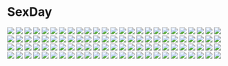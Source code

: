 # SexDay
![](https://konachan.com/image/38d86bcaf4688cd1eb2f0dea53710d2e/Konachan.com%20-%2073940%202girls%20bath%20bathtub%20blonde_hair%20blue_eyes%20blue_hair%20breasts%20brown_eyes%20cum%20galge.com%20logo%20nipples%20nude%20ribbons%20tentacles%20wet.jpg)
![](https://konachan.com/image/3d3e67571238f8a2b0350c8e088244d0/Konachan.com%20-%20285859%20animal%20blue%20nobody%20original%20rain%20umbrella%20water%20yutaka_kana.jpg)
![](https://konachan.com/jpeg/97f33b94f75b219c6fcf49cd8fe7d7de/Konachan.com%20-%20184220%20blue_eyes%20breasts%20game_cg%20gray_hair%20hibiki_works%20long_hair%20navel%20nipples%20nude%20oryou%20penis%20pretty_x_cation%20pussy%20pussy_juice%20sex%20spread_legs%20uncensored.jpg)
![](https://konachan.com/image/26a8a43b19eeb3946c831a3573be09ed/Konachan.com%20-%20150452%20animal%20blonde_hair%20blue_eyes%20cat%20masaki_%28machisora%29%20original%20pantyhose.jpg)
![](https://konachan.com/image/444d5cc191333678d0196f6f8dc68e71/Konachan.com%20-%20118903%20gosick%20victorique_de_broix.jpg)
![](https://konachan.com/jpeg/8d9e40a911301208f6d4e9f4607ecf46/Konachan.com%20-%20269739%202girls%20bikini%20blush%20braids%20breasts%20cleavage%20clouds%20drink%20foxgirl%20hat%20necklace%20pink_hair%20ponytail%20sky%20swim_ring%20swimsuit%20sword%20tail%20water%20weapon.jpg)
![](https://konachan.com/image/65b74957635da975e24a6d794a9fff4d/Konachan.com%20-%2058988%206u_%28eternal_land%29%20blue_hair%20crying%20flowers%20headband%20katana%20konpaku_youmu%20myon%20red_eyes%20short_hair%20sword%20touhou%20weapon.jpg)
![](https://konachan.com/jpeg/78cfea3ab7b57df1d8155322a74c6b99/Konachan.com%20-%20259032%20aqua_eyes%20bed%20blonde_hair%20bra%20kazenokaze%20long_hair%20naked_shirt%20nopan%20open_shirt%20tears%20thighhighs%20underwear%20violet_evergarden.jpg)
![](https://konachan.com/jpeg/0e764052fb214e98f077e39077db37bc/Konachan.com%20-%20167799%20blush%20brown_eyes%20dress%20enamori_senri%20flowers%20game_cg%20gray_hair%20hook%20motomiya_mitsuki%20priministar%20rose.jpg)
![](https://konachan.com/jpeg/d93d7ec12ea589a8c7647a5af287891a/Konachan.com%20-%20272497%20aqua_eyes%20blue_eyes%20catgirl%20chen%20dress%20fang%20hat%20headband%20katana%20pink_eyes%20pink_hair%20red_eyes%20short_hair%20skirt%20sword%20tail%20touhou%20weapon%20white_hair.jpg)
![](https://konachan.com/image/4bf6a2db69eca31d44ea531396238f7c/Konachan.com%20-%2037926%20code_geass%20lelouch_lamperouge%20male%20shirley_fenette.jpg)
![](https://konachan.com/image/cb03c6c989573d66ea605535d349189d/Konachan.com%20-%20261282%20bikini%20black_hair%20blush%20breasts%20brown_eyes%20dark_skin%20group%20long_hair%20male%20navel%20nipples%20ponytail%20ribbons%20senran_kagura%20sex%20swimsuit%20tan_lines%20yaomai.jpg)
![](https://konachan.com/jpeg/4c3248f004e3a3aff5c546a79b36e708/Konachan.com%20-%20191222%20animal%20blonde_hair%20blue_eyes%20blush%20cat%20dress%20gloves%20headband%20long_hair%20original%20pantyhose%20ribbons%20swordsouls%20train%20tree%20wink.jpg)
![](https://konachan.com/jpeg/d5acd94931c1c6edd26911617eb2bf6b/Konachan.com%20-%208811%20hiiragi_tsukasa%20lucky_star%20stars.jpg)
![](https://konachan.com/image/946e30b09ea9f15106116794941298ae/Konachan.com%20-%20305847%20animal%20ass%20bigrbear%20breasts%20dark_skin%20headdress%20nude%20original%20red_eyes%20water%20wristwear.jpg)
![](https://konachan.com/image/dde04073c22f40ce0f7c06194fa0d559/Konachan.com%20-%20238232%20black_hair%20book%20chinese_clothes%20flowers%20glasses%20gray_eyes%20long_hair%20original%20parsue.jpg)
![](https://konachan.com/jpeg/57bb2e20c0f9d2b4bfd7d03bcc5a7536/Konachan.com%20-%20239752%20aikatsu%21%20blonde_hair%20blush%20bow%20hoshimiya_ichigo%20long_hair%20red_eyes%20tagme_%28artist%29%20white.jpg)
![](https://konachan.com/jpeg/554c1149637b78d3212357d162b628c8/Konachan.com%20-%20285095%20ass%20bed%20black_eyes%20bow%20bra%20breasts%20choker%20cleavage%20gothic%20long_hair%20merunyaa%20original%20panties%20signed%20skull%20thighhighs%20underwear%20watermark%20wink.jpg)
![](https://konachan.com/image/49ddea19e9c85b3625069ef861aba016/Konachan.com%20-%20213637%20aliasing%20all_male%20brown_hair%20handjob%20male%20masturbation%20original%20penis%20school_uniform%20short_hair%20skirt%20spread_legs%20trap%20yuki18r.jpg)
![](https://konachan.com/image/308e86bbe1a1b7dd8b11dbcde527d6cd/Konachan.com%20-%20219388%20anthropomorphism%20blue_eyes%20blue_hair%20breasts%20cleavage%20harukana_%28harukana_10%29%20japanese_clothes%20kantai_collection%20mask%20no_bra%20urakaze_%28kancolle%29%20yukata.jpg)
![](https://konachan.com/jpeg/9f969d5edeb4d4211e5a3c7524be8ad4/Konachan.com%20-%20153199%202girls%20animal_ears%20barefoot%20blonde_hair%20blue_hair%20blush%20cat_smile%20chibi%20foxgirl%20red_eyes%20short_hair%20tail%20tosura-ayato%20touhou%20vampire%20white%20wings.jpg)
![](https://konachan.com/jpeg/0b868db3ef2fdc43119afc647fcbf7b9/Konachan.com%20-%20182520%202girls%20ajishio%20bow%20brown_eyes%20brown_hair%20dress%20flowers%20gloves%20headdress%20hoshizora_rin%20koizumi_hanayo%20orange_hair%20petals%20short_hair%20suit%20wedding_attire.jpg)
![](https://konachan.com/jpeg/9692c7d87f17d543258c5ee72317c0c0/Konachan.com%20-%20248443%20all_male%20blonde_hair%20blue_eyes%20blue_hair%20choker%20hoodie%20mafumafu%20male%20necklace%20nico_nico_singer%20red_eyes%20sal%20short_hair%20soraru%20tattoo%20utaite.jpg)
![](https://konachan.com/image/eca13567b740e1093081973c0b6680f7/Konachan.com%20-%20157328%20animal%20aqua_eyes%20aqua_hair%20bottle_miku%20fish%20hatsune_miku%20natsumi_%28katonatucareercomic%29%20navel%20vocaloid.jpg)
![](https://konachan.com/image/fca5a6e8e1ef268e09dbe0e0afa9339b/Konachan.com%20-%20276770%20black_hair%20blue_eyes%20bow%20braids%20close%20long_hair%20nijisanji%20petals%20sakayama_shinta%20school_uniform%20tsukino_mito.jpg)
![](https://konachan.com/jpeg/66f4119b7773ef2a65d7c0387776187d/Konachan.com%20-%20264530%20animal_ears%20blonde_hair%20cacao_devil%20foxgirl%20hat%20multiple_tails%20orange_eyes%20short_hair%20tail%20touhou%20yakumo_ran.jpg)
![](https://konachan.com/image/2065a642d04a0a2dac66319b9733a628/Konachan.com%20-%2033670%20asahina_mikuru%20group%20koizumi_itsuki%20kyon%20male%20nagato_yuki%20suzumiya_haruhi%20suzumiya_haruhi_no_yuutsu.jpg)
![](https://konachan.com/image/aaba223c14e75c42b928a78b93349376/Konachan.com%20-%20218147%2039_kura%20love_live%21_school_idol_project%20petals%20twintails%20yazawa_nico.jpg)
![](https://konachan.com/image/72fec2f0741b4fa7138be0b2c52ec634/Konachan.com%20-%20267326%20blonde_hair%20blush%20breasts%20dark_skin%20fate_grand_order%20fate_%28series%29%20koha%20long_hair%20okita_souji_alter%20sword%20thighhighs%20weapon%20yellow_eyes.jpg)
![](https://konachan.com/image/68b86a830dd63f9a9dd6b048f53d8750/Konachan.com%20-%2037014%20anya_alstreim%20cc%20code_geass%20gino_weinberg%20kururugi_suzaku%20lelouch_lamperouge%20male%20scan%20xingke_li.jpg)
![](https://konachan.com/jpeg/d48137c23b304cc8fc6792818b09c9c7/Konachan.com%20-%20305726%20animal%20bird%20black_hair%20cropped%20esj4f%20original%20red_eyes.jpg)
![](https://konachan.com/jpeg/981b4361b0b28be3599495e2c5604768/Konachan.com%20-%20169337%202girls%20blush%20breasts%20cleavage%20dress%20drink%20food%20gloves%20hat%20hinomiya_ayari%20konno_koharu%20ko%7Echa%20long_hair%20red_eyes%20red_hair%20scan%20short_hair%20skirt%20witch.jpg)
![](https://konachan.com/image/942b477e22fb20eba664e420c13e0877/Konachan.com%20-%20204607%20blonde_hair%20bow%20elbow_gloves%20gloves%20headband%20kousaka_honoka%20love_live%21_school_idol_project%20microphone%20short_hair%20touwa_nikuman.jpg)
![](https://konachan.com/jpeg/ea27ffb2f10b8537bbf46ca8ef8ea346/Konachan.com%20-%20249561%20anus%20asakura_sakura%20ass%20blue_hair%20breasts%20game_cg%20nana_g%20ponytail%20purple_eyes%20pussy%20shiotani_natsuki%20tears%20uncensored%20wet%20wristwear.jpg)
![](https://konachan.com/jpeg/725cac927bc39fd3a386c93ea82ad366/Konachan.com%20-%2063104%202girls%20blue_hair%20cirno%20dress%20fairy%20hat%20moriya_suwako%20sixten%20touhou%20tree%20wings.jpg)
![](https://konachan.com/image/9aaaf6ccfdf447db471732dde0e94744/Konachan.com%20-%20139985%20animal%20bicycle%20bird%20lif_%28lif-ppp%29%20original%20school_uniform%20water.jpg)
![](https://konachan.com/image/2b785964a7fbd173815c9ed0cd8c4283/Konachan.com%20-%2096731%20ass%20kimuti-g%20nude%20original%20wet.jpg)
![](https://konachan.com/image/11a1ae4c3b24390f0fccdcaff4a1474b/Konachan.com%20-%20205771%20barefoot%20drink%20fan%20food%20japanese_clothes%20kimono%20original%20purple_eyes%20suzuno_%28bookshelf%29%20tree.jpg)
![](https://konachan.com/image/bb52797d83a4e2ad29ff3f772328819f/Konachan.com%20-%2040051%20flowers%20galge.com%20japanese_clothes%20kannatsuki_noboru%20logo%20miko%20nipple_slip%20panties%20purple_eyes%20underwear%20white_hair.jpg)
![](https://konachan.com/jpeg/cfb19457a362a5ddb35d42843da7f65b/Konachan.com%20-%20129637%20hatsune_miku%20vocaloid.jpg)
![](https://konachan.com/jpeg/b5987050f490b480f4f4b8ec16106801/Konachan.com%20-%20203337%202girls%20animal%20barefoot%20breasts%20cat%20catgirl%20cleavage%20dress%20flat_chest%20kemeko%20long_hair%20nipples%20original%20red_hair%20sleeping%20topless%20white_hair.jpg)
![](https://konachan.com/image/66a94979e34ed24e33561bc668e2e798/Konachan.com%20-%20175963%20blue_eyes%20blue_hair%20dress%20feathers%20flowers%20glasses%20gloves%20group%20gumi%20kaito%20long_hair%20male%20meiko%20microphone%20pantyhose%20pink_hair%20rose%20scarf%20vocaloid.jpg)
![](https://konachan.com/jpeg/ca0aa02b0088d1fb69a99d19008b58ad/Konachan.com%20-%20153408%20betete%20gumi%20vocaloid.jpg)
![](https://konachan.com/image/fe3a1d65e97fbfbaa4b7e0ec3c262e6a/Konachan.com%20-%2049756%20asakura_ryouko%20nagato_yuki%20suzumiya_haruhi_no_yuutsu.jpg)
![](https://konachan.com/image/685f9790d2e79c9db188eead17dfc99b/Konachan.com%20-%207218%20gagraphic%20logo%20watermark%20yuuki_katsuhiko.jpg)
![](https://konachan.com/image/0d4c71758b9c2c8c8ce42205381b5322/Konachan.com%20-%20146625%20himekaidou_hatate%20touhou.jpg)
![](https://konachan.com/image/59c915a913ae761b196da7551ea57541/Konachan.com%20-%20279274%20bow%20braids%20dress%20drink%20flowers%20gloves%20gray_hair%20group%20hat%20loli%20long_hair%20male%20necklace%20petals%20ponytail%20red_eyes%20short_hair%20stairs%20suit%20ukai_saki.jpg)
![](https://konachan.com/jpeg/498ea60634e90aebba8a019945bd8a14/Konachan.com%20-%20255961%20bed%20bell%20blush%20bow%20breasts%20camera%20censored%20christmas%20hat%20long_hair%20male%20navel%20nipples%20no_bra%20penis%20pussy%20santa_hat%20sex%20shorts%20skirt%20sleeping.jpg)
![](https://konachan.com/image/d0a853139f9a74e2410148c737049b8b/Konachan.com%20-%2051957%20blue_submarine_no_6%20mayumi_kino%20range_murata%20swimsuit%20tagme.jpg)
![](https://konachan.com/jpeg/410a3e23e22bafaa8b59ade054539df1/Konachan.com%20-%20268884%20blonde_hair%20blue_eyes%20breast_hold%20breasts%20censored%20close%20collar%20cum%20flowers%20lolicept%20long_hair%20nipples%20paizuri%20pubic_hair%20topless%20wink%20wristwear.jpg)
![](https://konachan.com/image/f2ad63d6f29c956953f6b586e65d1290/Konachan.com%20-%2018536%20ragnarok_online.jpg)
![](https://konachan.com/jpeg/b11396b01e8937dcf86bef078c839aac/Konachan.com%20-%20118063%20blonde_hair%20blush%20breasts%20cleavage%20filia_%28lunaris_filia%29%20game_cg%20long_hair%20lunaris_filia%20mikagami_mamizu%20red_eyes%20sky%20whirlpool.jpg)
![](https://konachan.com/image/aebdb4ecbc3e99b855a6e5801ac05a0d/Konachan.com%20-%20157970%20apron%20bandage%20bow%20braids%20clouds%20dress%20flowers%20hat%20long_hair%20miko%20pink_eyes%20pink_hair%20red_eyes%20rose%20short_hair%20sky%20tie%20touhou%20witch%20witch_hat.jpg)
![](https://konachan.com/image/5de24ebc6f410d9295a940b927e47631/Konachan.com%20-%2013947%20tagme.jpg)
![](https://konachan.com/jpeg/cabbdd5996e7d692219a4aa2f94cec7c/Konachan.com%20-%20204853%20book%20bow%20brown_hair%20collar%20genderswap%20green_eyes%20hat%20headband%20headphones%20knife%20long_hair%20paper%20ponytail%20short_hair%20uniform%20yellow_eyes.jpg)
![](https://konachan.com/image/305848efff73d096aebd41257f0bdb3b/Konachan.com%20-%20233865%20fate_grand_order%20fate_%28series%29%20flowers%20fou_%28fate_grand_order%29%20glasses%20male%20mash_kyrielight%20pink_eyes%20romani_archaman%20short_hair%20tagme%20tokikouhime.jpg)
![](https://konachan.com/image/7e8b8faeb80406f57bdfd0b1b1e75e96/Konachan.com%20-%20136900%20famima%20game_cg%20japanese_clothes%20ouma_homura%20panties%20puzzlebox%20striped_panties%20twintails%20underwear.jpg)
![](https://konachan.com/image/afc38834901a99e4364fa00a629979af/Konachan.com%20-%20257000%20ass%20barefoot%20blush%20bow%20bra%20brown_hair%20hat%20megumin%20nopan%20panties%20panty_pull%20red_eyes%20ribbons%20short_hair%20staff%20tam-u%20underwear%20weapon.jpg)
![](https://konachan.com/jpeg/2657085f05d8f206bcbeef98ca8f1adb/Konachan.com%20-%20111542%20black_hair%20blue_eyes%20blush%20long_hair%20original%20panties%20retorillo%20signa%20signed%20sigonsoft%20thighhighs%20underwear%20waitress%20white.jpg)
![](https://konachan.com/image/b30cddaec4b8a166b81d090cb7dbb6a0/Konachan.com%20-%20265130%20ass_grab%20bikini%20blush%20bondage%20breasts%20building%20clouds%20gloves%20lasterk%20navel%20nipples%20original%20pointed_ears%20sex%20short_hair%20sky%20swimsuit%20tears.jpg)
![](https://konachan.com/image/5f980693fc5f5771766e09e3edd0a633/Konachan.com%20-%2074567%20blonde_hair%20flowers%20kagamine_len%20kagamine_rin%20katana%20male%20nagimiso%20petals%20short_hair%20sword%20vocaloid%20weapon.jpg)
![](https://konachan.com/jpeg/de66bb0438d0a7c734dfea1c54991d57/Konachan.com%20-%20168410%20blue_hair%20blush%20breasts%20censored%20dress%20headdress%20long_hair%20nipples%20nishieda%20orange_eyes%20original%20penis%20pubic_hair%20pussy%20scan%20sex%20swimsuit%20wet.jpg)
![](https://konachan.com/jpeg/598f3cbe5bc296c742166da721013b81/Konachan.com%20-%20171981%20black_hair%20breasts%20censored%20cocoro%40function%21%20game_cg%20hayami_asagao%20hinata_momo%20long_hair%20nipples%20open_shirt%20penis%20pulltop%20red_eyes%20sex.jpg)
![](https://konachan.com/image/e86cbb8047b71f80a145f56bac154545/Konachan.com%20-%20159822%20persona%20persona_4%20tatsumi_kanji.jpg)
![](https://konachan.com/image/e10ccffc439cc17a9ca5515940cdad5e/Konachan.com%20-%2050716%20bra%20macross%20macross_frontier%20panties%20sheryl_nome%20underwear.jpg)
![](https://konachan.com/image/c8f61752a26eab49bc8bc6f9cdb581c7/Konachan.com%20-%20104469%20hatsune_miku%20page%20vocaloid.jpg)
![](https://konachan.com/image/560702f03a75a128b56b1ef25c5f1be5/Konachan.com%20-%2088457%20ayanami_rei%20blue_hair%20crossover%20flcl%20haruhara_haruko%20neon_genesis_evangelion%20pink_hair%20school_uniform.jpg)
![](https://konachan.com/jpeg/21fcb688ce2f04ad839585fee12cba9b/Konachan.com%20-%20187142%20amaterasu_%28p%26d%29%20animal_ears%20barefoot%20blue_eyes%20blue_hair%20fire%20freeze-ex%20headdress%20japanese_clothes%20long_hair%20multiple_tails%20puzzle_%26_dragons%20tail.jpg)
![](https://konachan.com/image/4d63cc801e02647f4eecdd17efbd08f7/Konachan.com%20-%2081073%20animal%20dress%20flowers%20original%20penguin%20takoyaki_%28roast%29.jpg)
![](https://konachan.com/image/a0eba17d7d76956e4d6801fc308b0cef/Konachan.com%20-%2073967%20bed%20black_eyes%20black_hair%20blush%20kuroba_%28f-15c_eagle%29%20long_hair%20original%20skirt%20thighhighs%20zettai_ryouiki.jpg)
![](https://konachan.com/image/b8b1bfac90c9979a8d3409c3cacba75f/Konachan.com%20-%20275562%20blue_eyes%20blush%20bow%20breast_hold%20school_uniform%20skirt%20ssss.gridman%20takarada_rikka%20tougetsu_gou.jpg)
![](https://konachan.com/image/4ce9185cb46145ff59769c8c6cd33f08/Konachan.com%20-%20101402%20akemi_homura%20gun%20mahou_shoujo_madoka_magica%20purple_eyes%20weapon%20white.jpg)
![](https://konachan.com/jpeg/ba93f9111627d33d449fcc8f175566e9/Konachan.com%20-%20194644%20amagi_brilliant_park%20breasts%20nipples%20sento_isuzu%20third-party_edit%20white%20yaman.jpg)
![](https://konachan.com/image/059f8dcc06e66a78517efd023bbdf6aa/Konachan.com%20-%20284673%20blonde_hair%20drink%20food%20g-tz%20long_hair%20original%20rain%20realistic%20signed%20water%20watermark%20yellow_eyes.jpg)
![](https://konachan.com/image/0687e461b54aa3320d5da162797d5fa8/Konachan.com%20-%2091039%20axanael%20blonde_hair%20blue_eyes%20game_cg%20gun%20katana%20nitroplus%20sakura_%28axanael%29%20sword%20tsuji_santa%20weapon.jpg)
![](https://konachan.com/image/ad951bb1b343b40b2ecf6e90e7f31797/Konachan.com%20-%20272520%20ass%20blush%20breast_hold%20breasts%20brown_eyes%20brown_hair%20couch%20idolmaster%20long_hair%20mifune_miyu%20naked_shirt%20ponytail%20shigaoka%20shirt%20shirt_lift%20sideboob.jpg)
![](https://konachan.com/jpeg/8093fd47e7e2c6923b060d2bd1b3a203/Konachan.com%20-%20254417%20azur_lane%20breasts%20brown_eyes%20clouds%20garter_belt%20gloves%20gray_hair%20long_hair%20parody%20sky%20stockings%20sunglasses%20tagme_%28artist%29%20thighhighs%20zettai_ryouiki.jpg)
![](https://konachan.com/image/dd02d08997fbee7858677fb65495ec7f/Konachan.com%20-%2011788%20blue_eyes%20breasts%20ragnarok_online.jpg)
![](https://konachan.com/jpeg/dee12a7b4c3bb125e5ca7ef615ff7b57/Konachan.com%20-%20271678%20ass%20blonde_hair%20blush%20breasts%20censored%20game_cg%20kobuichi%20long_hair%20nipples%20panties%20panty_pull%20pantyhose%20phone%20pussy%20pussy_juice%20underwear%20yuzusoft.jpg)
![](https://konachan.com/image/0eb0803477464e5b64e2d0b58cc678f0/Konachan.com%20-%20204626%20brown_eyes%20original%20red_hair%20sakimichan%20samurai%20sword%20watermark%20weapon.jpg)
![](https://konachan.com/image/a9d6e954bf03eea932b202b9af8b84d7/Konachan.com%20-%20265359%20ho-oh_%28artist%29%20lunala%20pokemon%20signed%20solgaleo.jpg)
![](https://konachan.com/jpeg/61312b73220af441fd44ecde06b0a3f3/Konachan.com%20-%20246404%20alpcmas%20clouds%20nobody%20original%20reflection%20scenic%20signed%20sky.jpg)
![](https://konachan.com/jpeg/7aa62e67cffc9d179661f03448d4a527/Konachan.com%20-%20168529%20book%20bow%20cinematograph%20eyepatch%20game_cg%20innocent_bullet%20long_hair%20miyasu_sanae%20oosaki_shinya%20school_uniform%20white_hair.jpg)
![](https://konachan.com/image/8cc63e43ba99a3cbd5b892a1c9488baf/Konachan.com%20-%20178806%20blush%20breasts%20cleavage%20flowers%20green_eyes%20green_hair%20hat%20komeiji_koishi%20komeiji_satori%20pink_eyes%20pink_hair%20shoujo_ai%20suisai.%20thighhighs%20touhou.jpg)
![](https://konachan.com/jpeg/462926b6de8a83c2a6c250c441f59c9c/Konachan.com%20-%20203463%202girls%20barefoot%20bra%20izayoi_sakuya%20motomiya_mitsuki%20open_shirt%20panties%20remilia_scarlet%20short_hair%20touhou%20underwear%20vampire%20wings.jpg)
![](https://konachan.com/jpeg/4a417a02309c1a9a0d9d9eb8bbeeeb1a/Konachan.com%20-%20281170%20armor%20bandage%20blue_eyes%20blue_hair%20breasts%20etsunami_kumita%20grass%20hyakka_ryouran_samurai_girls%20long_hair%20naoe_kanetsugu%20petals%20samurai%20sword%20weapon.jpg)
![](https://konachan.com/jpeg/d83365b487dc325c5e7d43f715d3be4c/Konachan.com%20-%2046505%20hakurei_reimu%20japanese_clothes%20loli%20miko%20nopan%20pop%20sideboob%20touhou.jpg)
![](https://konachan.com/jpeg/742b93bfe5e9cbb53b1a463b6becef02/Konachan.com%20-%20297831%20anza_tomo%20blonde_hair%20breasts%20nipples%20original%20pointed_ears%20short_hair%20topless%20wet%20yellow_eyes.jpg)
![](https://konachan.com/image/54f06cbf72e45c0ea0f411a22f5dd026/Konachan.com%20-%20105221%20animal%20animal_ears%20catgirl%20fish%20gokou_ruri%20nude%20ore_no_imouto_ga_konna_ni_kawaii_wake_ga_nai%20shouno_kotaroo%20tail%20white.jpg)
![](https://konachan.com/image/a3e5f3fdd1054db2fc1856661b62fae9/Konachan.com%20-%2093877%20brown_eyes%20hat%20long_hair%20lucia%20pangya%20pink%20pink_eyes%20pink_hair%20ribbons%20skirt%20thighhighs%20tie%20watermark%20yuuki_kira.jpg)
![](https://konachan.com/image/b629aa28d8be20e5ff44d778506ea115/Konachan.com%20-%2092828%20armor%20auer%20blue_eyes%20chain%20eyepatch%20pointed_ears%20white_hair%20world_of_warcraft.jpg)
![](https://konachan.com/image/c0d11947c5667ae7c6f99e2919905ea7/Konachan.com%20-%20300199%20blonde_hair%20boots%20breasts%20cleavage%20cyan%20fate_grand_order%20fate_%28series%29%20gradient%20green_eyes%20headdress%20kurisu_takumi%20short_hair%20thighhighs%20watermark.jpg)
![](https://konachan.com/image/7bd66924b1fedd925c2538c6c9d6d370/Konachan.com%20-%20116179%20animal_ears%20brown_hair%20doll%20foxgirl%20game_cg%20long_hair%20miyama_kon%20otomimi_infinity%20panties%20school_uniform%20underwear%20yasaka_minato.jpg)
![](https://konachan.com/jpeg/473697f8c49b910859950832cb71b175/Konachan.com%20-%20297277%20anthropomorphism%20azur_lane%20breasts%20brown_eyes%20christmas%20food%20hat%20janyhero%20nipples%20no_bra%20pantyhose%20santa_hat%20short_hair%20white_hair%20wink.jpg)
![](https://konachan.com/jpeg/3994ebbeb3ba12f3c1bca6edc36a1152/Konachan.com%20-%20176600%20apapico%20clouds%20original%20sky.jpg)
![](https://konachan.com/jpeg/ba17acccb92d6afe9f1f20395fbf85d6/Konachan.com%20-%20298846%20aqua_eyes%20bed%20blush%20breasts%20long_hair%20naginagiwaffle%20navel%20original%20pink_hair.jpg)
![](https://konachan.com/image/bd4473c78a8f70641346f4978c623b6c/Konachan.com%20-%20115566%20black_hair%20building%20city%20clouds%20fire%20original%20red_eyes%20school_uniform%20seafh%20short_hair%20skirt%20torn_clothes.jpg)
![](https://konachan.com/image/45fdd38e43c3aec44f6bc00e06f05ecd/Konachan.com%20-%20283038%20black%20domotolain%20drink%20flowers%20hieda_no_akyuu%20japanese_clothes%20kimono%20purple_eyes%20purple_hair%20short_hair%20touhou.jpg)
![](https://konachan.com/jpeg/ce722e54a3070c52835cca0a6c16699f/Konachan.com%20-%20149938%20chikotam%20game_cg%20koiiro_marriage%20luriastis_t_mikuriya%20marmalade.jpg)
![](https://konachan.com/image/96997eb233144ff6d23127317074c31c/Konachan.com%20-%20160363%20axanael%20game_cg%20goth-loli%20lolita_fashion%20male%20nitori_taito%20nouko_%28axanael%29.jpg)
